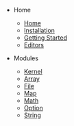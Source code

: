* Home
    * [Home](/)
    * [Installation](Installation)
    * [Getting Started](GettingStarted)
    * [Editors](Editors)

* Modules
    * [Kernel](modules/kernel)
    * [Array](modules/array)
    * [File](modules/file)
    * [Map](modules/map)
    * [Math](modules/math)
    * [Option](modules/option)
    * [String](modules/string)